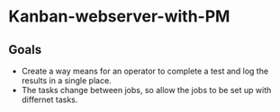 # Kanban-webserver-with-PM

## Goals

* Create a way means for an operator to complete a test and log the results in a single place.
* The tasks change between jobs, so allow the jobs to be set up with differnet tasks.
